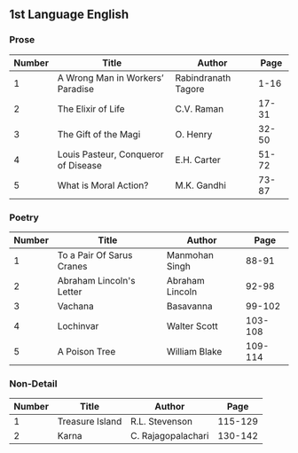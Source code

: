 ## 1st Language English
### Prose
|Number|Title|Author|Page|
|-|-|-|-|
|1|A Wrong Man in Workers’ Paradise|Rabindranath Tagore| 1-16|
|2|The Elixir of Life| C.V. Raman |17-31|
|3| The Gift of the Magi| O. Henry |32-50|
|4|Louis Pasteur, Conqueror of Disease|E.H. Carter| 51-72
|5|What is Moral Action?|M.K. Gandhi| 73-87|

### Poetry
|Number|Title|Author|Page|
|-|-|-|-|
|1|To a Pair Of Sarus Cranes|Manmohan Singh| 88-91
|2| Abraham Lincoln's Letter| Abraham Lincoln| 92-98
|3| Vachana | Basavanna | 99-102
|4| Lochinvar | Walter Scott| 103-108
|5| A Poison Tree| William Blake| 109-114

### Non-Detail
|Number|Title|Author|Page|
|-|-|-|-|
|1| Treasure Island| R.L. Stevenson| 115-129
|2| Karna | C. Rajagopalachari |130-142
